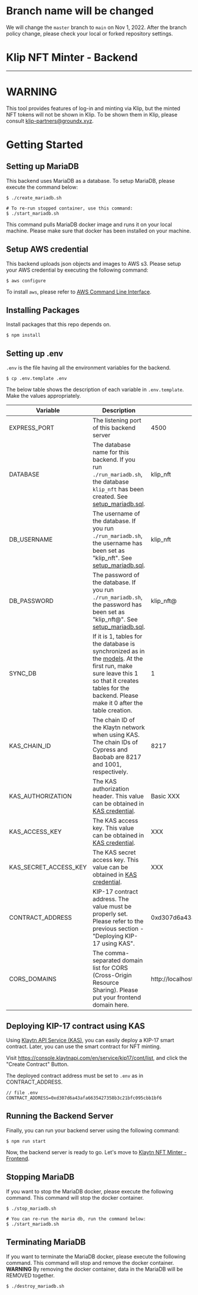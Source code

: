 # Branch name will be changed

We will change the `master` branch to `main` on Nov 1, 2022.
After the branch policy change, please check your local or forked repository settings.

# Klip NFT Minter - Backend
---

# WARNING
This tool provides features of log-in and minting via Klip, but the minted NFT tokens will not be shown in Klip.
To be shown them in Klip, please consult klip-partners@groundx.xyz.
# Getting Started

## Setting up MariaDB

This backend uses MariaDB as a database. To setup MariaDB, please execute the command below:

```
$ ./create_mariadb.sh

# To re-run stopped container, use this command:
$ ./start_mariadb.sh
```

This command pulls MariaDB docker image and runs it on your local machine.
Please make sure that docker has been installed on your machine.


## Setup AWS credential
This backend uploads json objects and images to AWS s3.
Please setup your AWS credential by executing the following command:

```
$ aws configure
```

To install `aws`, please refer to [AWS Command Line Interface](https://aws.amazon.com/cli/).

## Installing Packages

Install packages that this repo depends on.

```
$ npm install
```

## Setting up .env

`.env` is the file having all the environment variables for the backend.

```
$ cp .env.template .env
```

The below table shows the description of each variable in `.env.template`.
Make the values appropriately.

| Variable | Description | Default value |
|---|---|---|
| EXPRESS_PORT | The listening port of this backend server | 4500 |
| DATABASE | The database name for this backend. If you run `./run_mariadb.sh`, the database `klip_nft` has been created. See [setup_mariadb.sql](./mariadb/setup_mariadb.sql). | klip_nft |
| DB_USERNAME | The username of the database. If you run `./run_mariadb.sh`, the username has been set as "klip_nft". See [setup_mariadb.sql](./mariadb/setup_mariadb.sql). | klip_nft |
| DB_PASSWORD | The password of the database. If you run `./run_mariadb.sh`, the password has been set as "klip_nft@". See [setup_mariadb.sql](./mariadb/setup_mariadb.sql). | klip_nft@ |
| SYNC_DB | If it is 1, tables for the database is synchronized as in the [models](./models). At the first run, make sure leave this 1 so that it creates tables for the backend. Please make it 0 after the table creation. | 1 |
| KAS_CHAIN_ID | The chain ID of the Klaytn network when using KAS. The chain IDs of Cypress and Baobab are 8217 and 1001, respectively. | 8217 |
| KAS_AUTHORIZATION | The KAS authorization header. This value can be obtained in [KAS credential](https://console.klaytnapi.com/en/security/credential). | Basic XXX |
| KAS_ACCESS_KEY | The KAS access key. This value can be obtained in [KAS credential](https://console.klaytnapi.com/en/security/credential). | XXX |
| KAS_SECRET_ACCESS_KEY | The KAS secret access key. This value can be obtained in [KAS credential](https://console.klaytnapi.com/en/security/credential). | XXX |
| CONTRACT_ADDRESS |  KIP-17 contract address. The value must be properly set. Please refer to the previous section - "Deploying KIP-17 using KAS". | 0xd307d6a43afa6635427358b3c21bfc095cbb1bf6 |
| CORS_DOMAINS | The comma-separated domain list for CORS (Cross-Origin Resource Sharing). Please put your frontend domain here. | http://localhost:3000 |

## Deploying KIP-17 contract using KAS

Using [Klaytn API Service (KAS)](https://console.klaytnapi.com), you can easily deploy a KIP-17 smart contract.
Later, you can use the smart contract for NFT minting.

Visit https://console.klaytnapi.com/en/service/kip17/cont/list, and click the "Create Contract" Button.

The deployed contract address must be set to `.env` as in CONTRACT_ADDRESS.

```
// file .env
CONTRACT_ADDRESS=0xd307d6a43afa6635427358b3c21bfc095cbb1bf6
```
## Running the Backend Server

Finally, you can run your backend server using the following command:

```
$ npm run start
```

Now, the backend server is ready to go. Let's move to [Klaytn NFT Minter - Frontend](https://github.com/klaytn/klaytn-nft-minter-frontend).

## Stopping MariaDB

If you want to stop the MariaDB docker, please execute the following command.
This command will stop the docker container.
```
$ ./stop_mariadb.sh

# You can re-run the maria db, run the command below:
$ ./start_mariadb.sh
```
## Terminating MariaDB

If you want to terminate the MariaDB docker, please execute the following command.
This command will stop and remove the docker container.
**WARNING** By removing the docker container, data in the MariaDB will be REMOVED together.

```
$ ./destroy_mariadb.sh
```
